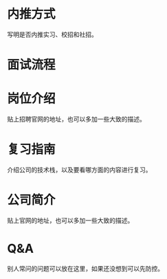 # 内推方式

写明是否内推实习、校招和社招。

# 面试流程


# 岗位介绍

贴上招聘官网的地址，也可以多加一些大致的描述。

# 复习指南

介绍公司的技术栈，以及要看哪方面的内容进行复习。

# 公司简介

贴上官网的地址，也可以多加一些大致的描述。

# Q&A

别人常问的问题可以放在这里，如果还没想到可以先防控。

